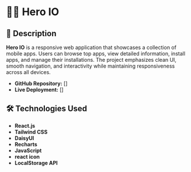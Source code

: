 # 🦸‍♂️ Hero IO

## 📖 Description

**Hero IO** is a responsive web application that showcases a collection of mobile apps. Users can browse top apps, view detailed information, install apps, and manage their installations. The project emphasizes clean UI, smooth navigation, and interactivity while maintaining responsiveness across all devices.

- **GitHub Repository:** []
- **Live Deployment:** []

## 🛠️ Technologies Used

- **React.js**
- **Tailwind CSS**
- **DaisyUI**
- **Recharts**
- **JavaScript**
- **react icon**
- **LocalStorage API**
